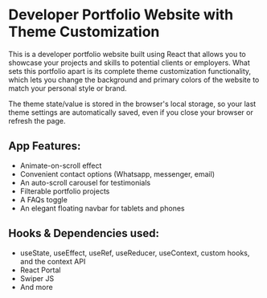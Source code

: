 # Developer Portfolio Website with Theme Customization

This is a developer portfolio website built using React that allows you to showcase your projects and skills to potential clients or employers. What sets this portfolio apart is its complete theme customization functionality, which lets you change the background and primary colors of the website to match your personal style or brand.

The theme state/value is stored in the browser's local storage, so your last theme settings are automatically saved, even if you close your browser or refresh the page. 

## App Features:
- Animate-on-scroll effect
- Convenient contact options (Whatsapp, messenger, email)
- An auto-scroll carousel for testimonials
- Filterable portfolio projects
- A FAQs toggle
- An elegant floating navbar for tablets and phones

## Hooks & Dependencies used:
- useState, useEffect, useRef, useReducer, useContext, custom hooks, and the context API
- React Portal
- Swiper JS
- And more

